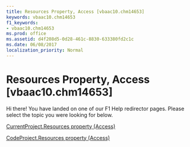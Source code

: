 ```yaml
---
title: Resources Property, Access [vbaac10.chm14653]
keywords: vbaac10.chm14653
f1_keywords:
- vbaac10.chm14653
ms.prod: office
ms.assetid: d4f208d5-0d28-461c-8830-633380fd2c1c
ms.date: 06/08/2017
localization_priority: Normal
---
```



# Resources Property, Access [vbaac10.chm14653]

Hi there! You have landed on one of our F1 Help redirector pages. Please select the topic you were looking for below.

[CurrentProject.Resources property (Access)](http://msdn.microsoft.com/library/2edc7258-77b3-5d09-22eb-1620d460f0f3%28Office.15%29.aspx)

[CodeProject.Resources property (Access)](http://msdn.microsoft.com/library/630b6b57-5f6d-bf9e-6026-3858d314d329%28Office.15%29.aspx)


